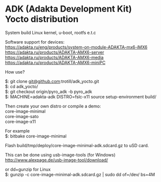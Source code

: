 # ADK (Adakta Development Kit) Yocto distribution
  
System build Linux kernel, u-boot, rootfs e.t.c  
  
Software support for devices:  
https://adakta.ru/eng/products/system-on-module-ADAKTA-mx6-iMX6  
https://adakta.ru/products/ADAKTA-AMX6-server  
https://adakta.ru/products/ADAKTA-AMX6-media  
https://adakta.ru/products/ADAKTA-AMX6-miniPC  
  
How use?  
  
$: git clone git@github.com:trotill/adk_yocto.git  
$: cd adk_yocto/  
$: git checkout origin/pyro_adk -b pyro_adk  
$: MACHINE=adakta-adk DISTRO=fslc-x11 source setup-environment build/  
  
Then create your own distro or compile a demo:  
core-image-minimal  
core-image-sato  
core-image-x11  
  
For example  
$: bitbake core-image-minimal  
  
Flash build/tmp/deploy/core-image-minimal-adk.sdcard.gz to uSD card.  
  
This can be done using usb-image-tools (for Windows)  
http://www.alexpage.de/usb-image-tool/download/  
  
or dd+gunzip for Linux  
$: gunzip -c core-image-minimal-adk.sdcard.gz | sudo dd of=/dev/<you device> bs=4M  
